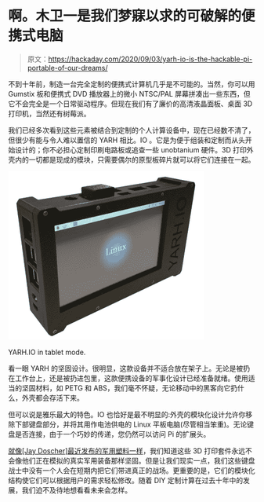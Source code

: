 # 啊。木卫一是我们梦寐以求的可破解的便携式电脑

> 原文：<https://hackaday.com/2020/09/03/yarh-io-is-the-hackable-pi-portable-of-our-dreams/>

不到十年前，制造一台完全定制的便携式计算机几乎是不可能的。当然，你可以用 Gumstix 板和便携式 DVD 播放器上的微小 NTSC/PAL 屏幕拼凑出一些东西，但它不会完全是一个日常驱动程序。但现在我们有了廉价的高清液晶面板、桌面 3D 打印机，当然还有树莓派。

我们已经多次看到这些元素被结合到定制的个人计算设备中，现在已经数不清了，但很少有能与令人难以置信的 YARH 相比。IO 。它是为便于组装和定制而从头开始设计的；你不必担心定制印刷电路板或追查一些 unobtanium 硬件。3D 打印外壳内的一切都是现成的模块，只需要偶尔的原型板碎片就可以将它们连接在一起。

[![](img/2c6525b4410ef11347a17030a197484c.png)](https://hackaday.com/wp-content/uploads/2020/09/yarhio_detail.jpg)

YARH.IO in tablet mode.

看一眼 YARH 的坚固设计。很明显，这款设备并不适合放在架子上。无论是被扔在工作台上，还是被扔进包里，这款便携设备的军事化设计已经准备就绪。使用适当的坚固材料，如 PETG 和 ABS，我们毫不怀疑，无论移动中的黑客向它扔什么，外壳都会存活下来。

但可以说是雅乐最大的特色。IO 也恰好是最不明显的:外壳的模块化设计允许你移除下部键盘部分，并将其用作电池供电的 Linux 平板电脑(尽管相当笨重)。无论键盘是否连接，由于一个巧妙的传递，您仍然可以访问 Pi 的扩展头。

[就像[Jay Doscher]最近发布的军用塑料一样](https://hackaday.com/2020/08/27/mil-spec-looks-without-defense-department-budget/)，我们知道这些 3D 打印套件永远不会像他们正在模拟的真实军用装备那样坚固。但是让我们现实一点，我们这些键盘战士中没有一个人会在短期内把它们带进真正的战场。更重要的是，它们的模块化结构使它们可以根据用户的需求轻松修改。随着 DIY 定制计算在过去十年中的发展，我们迫不及待地想看看未来会怎样。